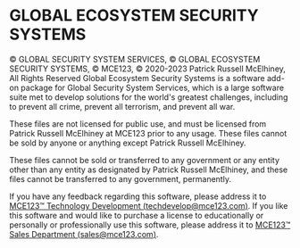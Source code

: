 # GLOBAL ECOSYSTEM SECURITY SYSTEMS
© GLOBAL SECURITY SYSTEM SERVICES, © GLOBAL ECOSYSTEM SECURITY SYSTEMS, © MCE123, © 2020-2023 Patrick Russell McElhiney, All Rights Reserved
Global Ecosystem Security Systems is a software add-on package for Global Security System Services, which is a large software suite met to develop solutions for the world's greatest challenges, including to prevent all crime, prevent all terrorism, and prevent all war.

These files are not licensed for public use, and must be licensed from Patrick Russell McElhiney at MCE123 prior to any usage.
These files cannot be sold by anyone or anything except Patrick Russell McElhiney.

These files cannot be sold or transferred to any government or any entity other than any entity as designated by
Patrick Russell McElhiney, and these files cannot be transferred to any government, permanently.

If you have any feedback regarding this software, please address it to [MCE123™ Technology Development (techdevelop@mce123.com)](mailto:techdevelop@mce123.com).
If you like this software and would like to purchase a license to educationally or personally or professionally use this software, please address it to [MCE123™ Sales Department (sales@mce123.com)](mailto:sales@mce123.com).
